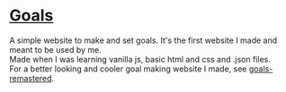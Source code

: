# [Goals](https://nanoscience202.github.io/goals/)
A simple website to make and set goals. It's the first website I made and meant to be used by me. <br />
Made when I was learning vanilla js, basic html and css and .json files. <br />
For a better looking and cooler goal making website I made, see [goals-remastered](https://github.com/Nanoscience202/goals-remastered).
